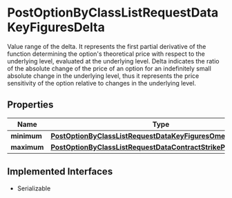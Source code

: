

# PostOptionByClassListRequestDataKeyFiguresDelta

Value range of the delta. It represents the first partial derivative of the function determining the option's theoretical price with respect to the underlying level, evaluated at the underlying level. Delta indicates the ratio of the absolute change of the price of an option for an indefinitely small absolute change in the underlying level, thus it represents the price sensitivity of the option relative to changes in the underlying level.

## Properties

Name | Type | Description | Notes
------------ | ------------- | ------------- | -------------
**minimum** | [**PostOptionByClassListRequestDataKeyFiguresOmegaMinimum**](PostOptionByClassListRequestDataKeyFiguresOmegaMinimum.md) |  |  [optional]
**maximum** | [**PostOptionByClassListRequestDataContractStrikePriceMaximum**](PostOptionByClassListRequestDataContractStrikePriceMaximum.md) |  |  [optional]


## Implemented Interfaces

* Serializable



